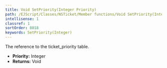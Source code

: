 ```yaml
---
title: Void SetPriority(Integer Priority)
path: /EJScript/Classes/NSTicket/Member functions/Void SetPriority(Integer p_0)
intellisense: 1
classref: 1
sortOrder: 8018
keywords: SetPriority(Integer)
---
```



The reference to the ticket\_priority table.



* **Priority:** Integer
* **Returns:** Void


